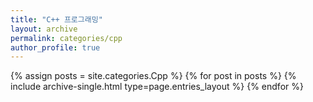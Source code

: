 ```yaml
---
title: "C++ 프로그래밍"
layout: archive
permalink: categories/cpp
author_profile: true
---
```


{% assign posts = site.categories.Cpp %}
{% for post in posts %} {% include archive-single.html type=page.entries_layout %} {% endfor %}
